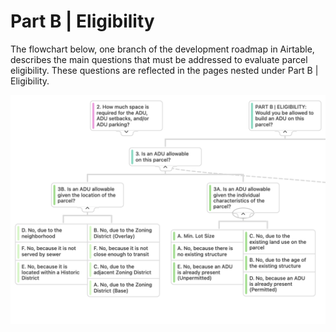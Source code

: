 # Part B | Eligibility

The flowchart below, one branch of the development roadmap in Airtable, describes the main questions that must be addressed to evaluate parcel eligibility. These questions are reflected in the pages nested under Part B | Eligibility.

![](<../../.gitbook/assets/image (4).png>)
